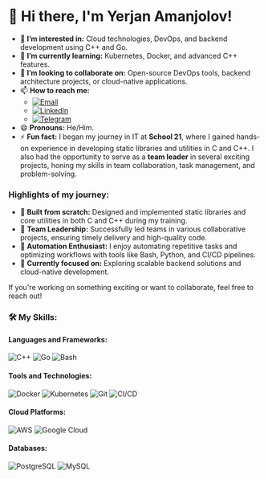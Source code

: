 # 👋 Hi there, I'm Yerjan Amanjolov!

- 👀 **I’m interested in:** Cloud technologies, DevOps, and backend development using C++ and Go.  
- 🌱 **I’m currently learning:** Kubernetes, Docker, and advanced C++ features.  
- 💞️ **I’m looking to collaborate on:** Open-source DevOps tools, backend architecture projects, or cloud-native applications.  
- 📫 **How to reach me:**  
  - [![Email](https://img.shields.io/badge/-Email-D14836?logo=gmail&logoColor=white&style=flat)](mailto:e.amanzholov@gmail.com)
  - [![LinkedIn](https://img.shields.io/badge/-LinkedIn-0A66C2?logo=linkedin&logoColor=white&style=flat)](https://linkedin.com/in/yerjan-amanjolov)
  - [![Telegram](https://img.shields.io/badge/-Telegram-2CA5E0?logo=telegram&logoColor=white&style=flat)](https://t.me/yerjan_dev)
- 😄 **Pronouns:** He/Him.  
- ⚡ **Fun fact:** I began my journey in IT at **School 21**, where I gained hands-on experience in developing static libraries and utilities in C and C++. I also had the opportunity to serve as a **team leader** in several exciting projects, honing my skills in team collaboration, task management, and problem-solving.

### Highlights of my journey:
- 🌟 **Built from scratch:** Designed and implemented static libraries and core utilities in both C and C++ during my training.  
- 🤝 **Team Leadership:** Successfully led teams in various collaborative projects, ensuring timely delivery and high-quality code.  
- 🔧 **Automation Enthusiast:** I enjoy automating repetitive tasks and optimizing workflows with tools like Bash, Python, and CI/CD pipelines.  
- 🎯 **Currently focused on:** Exploring scalable backend solutions and cloud-native development.

If you're working on something exciting or want to collaborate, feel free to reach out!

### 🛠️ My Skills:

#### Languages and Frameworks:
![C++](https://img.shields.io/badge/-C++-00599C?logo=c%2B%2B&logoColor=white&style=flat)
![Go](https://img.shields.io/badge/-Go-00ADD8?logo=go&logoColor=white&style=flat)
![Bash](https://img.shields.io/badge/-Bash-4EAA25?logo=gnu-bash&logoColor=white&style=flat)

#### Tools and Technologies:
![Docker](https://img.shields.io/badge/-Docker-2496ED?logo=docker&logoColor=white&style=flat)
![Kubernetes](https://img.shields.io/badge/-Kubernetes-326CE5?logo=kubernetes&logoColor=white&style=flat)
![Git](https://img.shields.io/badge/-Git-F05032?logo=git&logoColor=white&style=flat)
![CI/CD](https://img.shields.io/badge/-CI/CD-003F91?style=flat&logo=githubactions&logoColor=white)

#### Cloud Platforms:
![AWS](https://img.shields.io/badge/-AWS-232F3E?logo=amazon-aws&logoColor=white&style=flat)
![Google Cloud](https://img.shields.io/badge/-Google%20Cloud-4285F4?logo=google-cloud&logoColor=white&style=flat)

#### Databases:
![PostgreSQL](https://img.shields.io/badge/-PostgreSQL-336791?logo=postgresql&logoColor=white&style=flat)
![MySQL](https://img.shields.io/badge/-MySQL-4479A1?logo=mysql&logoColor=white&style=flat)

<!---
eamanzholov/eamanzholov is a ✨ special ✨ repository because its `README.md` (this file) appears on your GitHub profile.
You can click the Preview link to take a look at your changes.
--->
